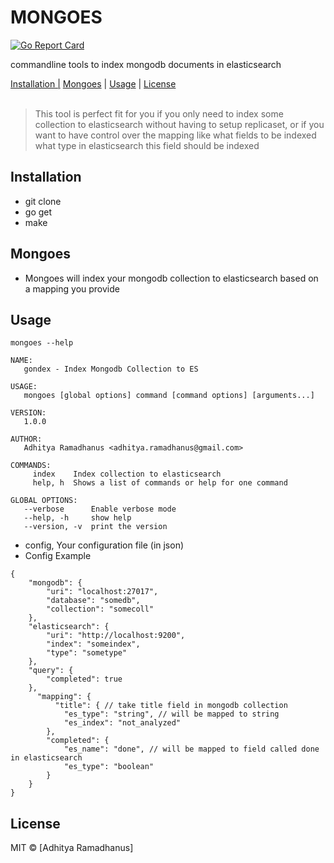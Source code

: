 # MONGOES
[![Go Report Card](https://goreportcard.com/badge/github.com/AdhityaRamadhanus/mongoes)](https://goreportcard.com/report/github.com/AdhityaRamadhanus/mongoes)

commandline tools to index mongodb documents in elasticsearch

<p>
  <a href="#Installation">Installation |</a>
  <a href="#Mongoes">Mongoes</a> |
  <a href="#Usage">Usage</a> |
  <a href="#licenses">License</a>
  <br><br>
  <blockquote>
	This tool is perfect fit for you if you only need to index some collection to elasticsearch without having to setup replicaset, or if you want to have control over the mapping like what fields to be indexed what type in elasticsearch this field should be indexed
  </blockquote>
</p>

Installation
------------
* git clone
* go get
* make

Mongoes
------------
* Mongoes will index your mongodb collection to elasticsearch based on a mapping you provide

Usage
------------
```
mongoes --help

NAME:
   gondex - Index Mongodb Collection to ES

USAGE:
   mongoes [global options] command [command options] [arguments...]

VERSION:
   1.0.0

AUTHOR:
   Adhitya Ramadhanus <adhitya.ramadhanus@gmail.com>

COMMANDS:
     index    Index collection to elasticsearch
     help, h  Shows a list of commands or help for one command

GLOBAL OPTIONS:
   --verbose      Enable verbose mode
   --help, -h     show help
   --version, -v  print the version
```
* config, Your configuration file (in json)
* Config Example
```
{
    "mongodb": {
        "uri": "localhost:27017",
        "database": "somedb",
        "collection": "somecoll"
    },
    "elasticsearch": {
        "uri": "http://localhost:9200",
        "index": "someindex",
        "type": "sometype"
    },
    "query": {
        "completed": true
    },
	  "mapping": {	
		  "title": { // take title field in mongodb collection
			"es_type": "string", // will be mapped to string
			"es_index": "not_analyzed"
		},
		"completed": {
			"es_name": "done", // will be mapped to field called done in elasticsearch
			"es_type": "boolean"
		}
	}
}
```

License
----

MIT © [Adhitya Ramadhanus]

